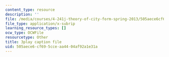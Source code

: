 ```yaml
---
content_type: resource
description: ''
file: /media/courses/4-241j-theory-of-city-form-spring-2013/505aece6cf695cceaa4404af92a1e31a_M4VQypB3o90.vtt
file_type: application/x-subrip
learning_resource_types: []
ocw_type: OCWFile
resourcetype: Other
title: 3play caption file
uid: 505aece6-cf69-5cce-aa44-04af92a1e31a
---
```

